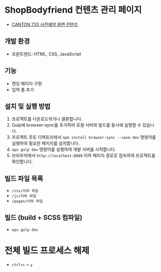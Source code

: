 # ShopBodyfriend 컨텐츠 관리 페이지

-   [CANTON 733 사전예약 화면 컨텐츠](https://github.com/renda9602/reserve-preorder/)

## 개발 환경

-   프론트엔드: HTML, CSS, JavaScript

## 기능

-   랜딩 페이지 구현
-   입력 폼 추가

## 설치 및 실행 방법

1. 프로젝트를 다운로드하거나 클론합니다.
2. Gulp에 browser-sync를 추가하여 로컬 서버와 빌드를 동시에 실행할 수 있습니다.
3. 프로젝트 루트 디렉토리에서 `npm install browser-sync --save-dev` 명령어를 실행하여 필요한 패키지를 설치합니다.
4. `npx gulp dev` 명령어를 실행하여 개발 서버를 시작합니다.
5. 브라우저에서 `http://localhost:8080` 이하 페이지 경로로 접속하여 프로젝트를 확인합니다.

## 빌드 파일 목록

-   `/css/이하 파일`
-   `/js/이하 파일`
-   `/pages/이하 파일`

## 빌드 (build + SCSS 컴파일)

-   `npx gulp dev`

# 전체 빌드 프로세스 해제

-   `ctrl+c` = `y`
